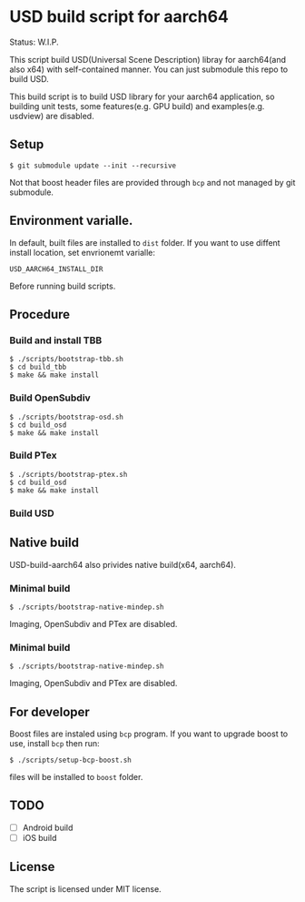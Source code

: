 # USD build script for aarch64

Status: W.I.P.

This script build USD(Universal Scene Description) libray for aarch64(and also x64) with self-contained manner.
You can just submodule this repo to build USD.

This build script is to build USD library for your aarch64 application, so building unit tests, some features(e.g. GPU build) and examples(e.g. usdview) are disabled.

## Setup

```
$ git submodule update --init --recursive
```

Not that boost header files are provided through `bcp` and not managed by git submodule.

## Environment varialle.

In default, built files are installed to `dist` folder.
If you want to use diffent install location, set envrionemt varialle:

`USD_AARCH64_INSTALL_DIR`

Before running build scripts.

## Procedure

### Build and install TBB

```
$ ./scripts/bootstrap-tbb.sh
$ cd build_tbb
$ make && make install
```

### Build OpenSubdiv

```
$ ./scripts/bootstrap-osd.sh
$ cd build_osd
$ make && make install
```

### Build PTex

```
$ ./scripts/bootstrap-ptex.sh
$ cd build_osd
$ make && make install
```

### Build USD


## Native build

USD-build-aarch64 also privides native build(x64, aarch64).

### Minimal build

```
$ ./scripts/bootstrap-native-mindep.sh
```

Imaging, OpenSubdiv and PTex are disabled.

### Minimal build

```
$ ./scripts/bootstrap-native-mindep.sh
```

Imaging, OpenSubdiv and PTex are disabled.


## For developer

Boost files are instaled using `bcp` program.
If you want to upgrade boost to use, install `bcp` then run:
 
```
$ ./scripts/setup-bcp-boost.sh
```

files will be installed to `boost` folder.

## TODO

* [ ] Android build
* [ ] iOS build

## License

The script is licensed under MIT license.
